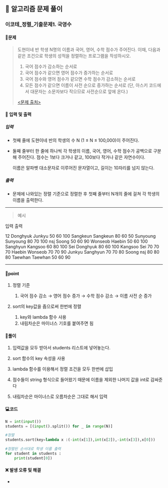## 🐌 알고리즘 문제 풀이

### 이코테\_정렬_기출문제1. 국영수

#### 📒문제

> 도현이네 반 학생 N명의 이름과 국어, 영어, 수학 점수가 주어진다. 이때, 다음과 같은 조건으로 학생의 성적을 정렬하는 프로그램을 작성하시오.
>
> 1. 국어 점수가 감소하는 순서로
> 2. 국어 점수가 같으면 영어 점수가 증가하는 순서로
> 3. 국어 점수와 영어 점수가 같으면 수학 점수가 감소하는 순서로
> 4. 모든 점수가 같으면 이름이 사전 순으로 증가하는 순서로 (단, 아스키 코드에서 대문자는 소문자보다 작으므로 사전순으로 앞에 온다.)
>
> [<문제 출처>](https://www.acmicpc.net/problem/10825)



#### :pushpin: 입력 및 출력

##### 입력

- 첫째 줄에 도현이네 반의 학생의 수 N (1 ≤ N ≤ 100,000)이 주어진다. 

- 둘째 줄부터 한 줄에 하나씩 각 학생의 이름, 국어, 영어, 수학 점수가 공백으로 구분해 주어진다. 점수는 1보다 크거나 같고, 100보다 작거나 같은 자연수이다. 

  이름은 알파벳 대소문자로 이루어진 문자열이고, 길이는 10자리를 넘지 않는다.

  

##### 출력

- 문제에 나와있는 정렬 기준으로 정렬한 후 첫째 줄부터 N개의 줄에 걸쳐 각 학생의 이름을 출력한다.

---

> 예시

입력												출력 

12													Donghyuk
Junkyu 50 60 100 	 					Sangkeun
Sangkeun 80 60 50	  				 Sunyoung
Sunyoung 80 70 100					 nsj
Soong 50 60 90							  Wonseob
Haebin 50 60 100		 				 Sanghyun
Kangsoo 60 80 100 	 				  Sei
Donghyuk 80 60 100   				  Kangsoo
Sei 70 70 70								    Haebin
Wonseob 70 70 90  					  Junkyu
Sanghyun 70 70 80 					  Soong
nsj 80 80 80 								  Taewhan
Taewhan 50 60 90

<hr>

#### 🚀point


1. 정렬 기준 

   1. 국어 점수 감소 → 영어 점수 증가 → 수학 점수 감소 → 이름 사전 순 증가

2. sort의 key값을 줌으로써 한번에 정렬

   1. key와 lambda 함수 사용
   2. 내림차순은 마이너스 기호를 붙여주면 됨




#### 🔎풀이

1. 입력값을 모두 받아서 students 리스트에 넣어놓는다.

1. sort 함수의 key 속성을 사용

1. lambda 함수를 이용해서 정렬 조건을 모두 한번에 삽입

1. 점수들이 string 형식으로 들어왔기 때문에 이름을 제외한 나머지 값을 int로 감싸준다

1. 내림차순은 마이너스로 오름차순은 그대로 해서 입력

   

#### 💻코드

```python
N = int(input())
students = [(input().split()) for _ in range(N)]

#정렬
students.sort(key=lambda x :(-int(x[1]),int(x[2]),-int(x[3]),x[0]))

#정렬된 순서대로 학생 이름 출력
for student in students :
    print(student[0])
```



#### ❌ 발생 오류 및 해결

- 

